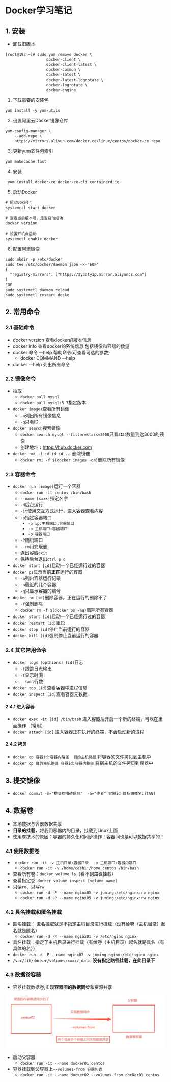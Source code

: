 # Docker学习笔记

## 1. 安装

* 卸载旧版本

```shell
[root@192 ~]# sudo yum remove docker \
                  docker-client \
                  docker-client-latest \
                  docker-common \
                  docker-latest \
                  docker-latest-logrotate \
                  docker-logrotate \
                  docker-engine
```

1. 下载需要的安装包

```
yum install -y yum-utils
```

2. 设置阿里云Docker镜像仓库

```
yum-config-manager \
    --add-repo \
    https://mirrors.aliyun.com/docker-ce/linux/centos/docker-ce.repo 
```

3. 更新yum软件包索引

```
yum makecache fast
```

4. 安装

```
 yum install docker-ce docker-ce-cli containerd.io
```

5. 启动Docker

```
# 启动Docker
systemctl start docker

# 查看当前版本号，是否启动成功
docker version

# 设置开机自启动
systemctl enable docker
```

6. 配置阿里镜像

```
sudo mkdir -p /etc/docker
sudo tee /etc/docker/daemon.json <<-'EOF'
{
  "registry-mirrors": ["https://2y5oty1p.mirror.aliyuncs.com"]
}
EOF
sudo systemctl daemon-reload
sudo systemctl restart docke
```


## 2. 常用命令

### 2.1 基础命令

* docker version          查看docker的版本信息
* docker info             查看docker的系统信息,包括镜像和容器的数量
* docker 命令 --help       帮助命令(可查看可选的参数)
    * docker COMMAND --help
* docker --help           列出所有命令

### 2.2 镜像命令

* 拉取
    * `docker pull mysql`
    * `docker pull mysql:5.7`指定版本
* `docker images`查看所有镜像
    * `-a`列出所有镜像信息
    * `-q`只看ID
* `docker search`搜索镜像
    * `docker search mysql --filter=stars=3000`只看star数量到达3000的镜像
    * 创建地址：<https://hub.docker.com>
* `docker rmi -f id id id ...`删除镜像
    * `docker rmi -f $(docker images -qa)`删除所有镜像

### 2.3 容器命令

* `docker run [image]`运行一个容器
    * `docker run -it centos /bin/bash`
    * `--name [xxxx]`指定名字
    * `-d`后台运行
    * `-it`使用交互方式运行，进入容器查看内容
    * `-p`指定容器端口
        * `-p ip:主机端口:容器端口`
        * `-p 主机端口:容器端口`
        * `-p 容器端口`
    * `-P`随机端口
    * `--rm`用完既删
    * 退出容器`exit`
    * 保持后台退出`ctrl p q`
* `docker start [id]`启动一个已经运行过的容器
* `docker ps`显示当前**正在**运行的容器
    * `-a`列出容器运行记录
    * `-n`最近的几个容器
    * `-q`只显示容器的编号
* `docker rm [id]`删除容器，正在运行的删除不了
    * `-f`强制删除
    * `docker rm -f $(docker ps -aq)`删除所有容器
* `docker start [id]`启动一个已经运行过的容器
* `docker restart [id]`重启
* `docker stop [id]`停止当前运行的容器
* `docker kill [id]`强制停止当前运行的容器

### 2.4 其它常用命令

* `docker logs [opthions] [id]`日志
    * `-f`跟踪日志输出
    * `-t`显示时间
    * `--tail`行数
* `docker top [id]`查看容器中进程信息
* `docker inspect [id]`查看容器元数据

#### 2.4.1 进入容器

* `docker exec -it [id] /bin/bash` 进入容器后开启一个新的终端，可以在里面操作 （常用） 	
* ` docker attach [id] ` 进入容器正在执行的终端，不会启动新的进程 

#### 2.4.2 拷贝

* ` docker cp 容器id:容器内路径  目的主机路径 ` 将容器的文件拷贝到主机中
* ` docker cp 目的主机路径 容器id:容器内路径 ` 将宿主机的文件拷贝到容器中

## 3. 提交镜像

* `docker commit -m="提交的描述信息"  -a="作者" 容器id 目标镜像名:[TAG] `

## 4. 数据卷

* 本地数据与容器数据共享
*  **目录的挂载**，将我们容器内的目录，挂载到Linux上面 
*  使用卷技术的原因：容器的持久化和同步操作！容器间也是可以数据共享的！ 

### 4.1 使用数据卷

* ` docker run -it -v 主机目录:容器目录  -p 主机端口:容器内端口`
  * `docker run -it -v /home/ceshi:/home centos /bin/bash`
* 查看所有卷：`docker volume ls`（看不到路径挂载）
* 查看指定卷` docker volume inspect [volume name]`
* 只读`ro`、只写`rw`
  * `docker run -d -P --name nginx05 -v juming:/etc/nginx:ro nginx`
  * `docker run -d -P --name nginx05 -v juming:/etc/nginx:rw nginx`

### 4.2 具名挂载和匿名挂载

* 匿名挂载： 匿名挂载就是不指定主机目录进行挂载（没有给卷（主机目录）起名就是匿名） 
  * ` docker run -d -P --name nginx01 -v /etc/nginx nginx `
*  具名挂载：指定了主机目录进行挂载（有给卷（主机目录）起名就是具名（有具体的名）） 
  * `docker run -d -P --name nginx02 -v juming-nginx:/etc/nginx nginx`
*  `/var/lib/docker/volumes/xxxx/_data `**没有指定路径挂载，在此目录下**

### 4.3 数据卷容器

*  容器挂载数据卷,实现**容器间的数据同步**和资源共享

![](img/Docker学习笔记/1674974673829.png)

* 启动父容器
  * `docker run -it --name docker01 centos`
* 容器挂载到父容器上` --volumes-from 容器列表 `
  * `docker run -it --name docker02 --volumes-from docker01 centos`